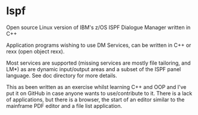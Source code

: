 # lspf
Open source Linux version of IBM's z/OS ISPF Dialogue Manager written in C++

Application programs wishing to use DM Services, can be written in C++ or rexx (open object rexx).

Most services are supported (missing services are mostly file tailoring, and LM*) as are dynamic input/output areas and a subset of the ISPF panel language.  See doc directory for more details.

This as been written as an exercise whilst learning C++ and OOP and I've put it on GitHub in case anyone wants to use/contribute to it.  There is a lack of applications, but there is a browser, the start of an editor similar to the mainframe PDF editor and a file list application.
